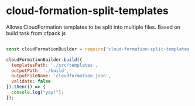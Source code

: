 # cloud-formation-split-templates

Allows CloudFormation templates to be split into multiple files. Based on build task from cfpack.js

```javascript

const cloudFormationBuilder = require('cloud-formation-split-templates');

cloudFormationBuilder.build({
  templatesPath: './src/templates',
  outputPath: './build',
  outputFileName: 'cloudformation.json',
  validate: false
}).then(() => {
  console.log("yay!");
});

```
